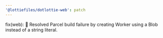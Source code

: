 ```yaml
---
'@lottiefiles/dotlottie-web': patch
---
```


fix(web): 🐛 Resolved Parcel build failure by creating Worker using a Blob instead of a string literal.
